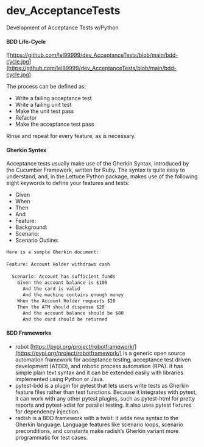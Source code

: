 # dev_AcceptanceTests
Development of Acceptance Tests w/Python

#### BDD Life-Cycle

![https://github.com/lel99999/dev_AcceptanceTests/blob/main/bdd-cycle.jpg](https://github.com/lel99999/dev_AcceptanceTests/blob/main/bdd-cycle.jpg)

The process can be defined as:
- Write a failing acceptance test
- Write a failing unit test
- Make the unit test pass
- Refactor
- Make the acceptance test pass

Rinse and repeat for every feature, as is necessary. <br/>

#### Gherkin Syntex
Acceptance tests usually make use of the Gherkin Syntax, introduced by the Cucumber Framework, written for Ruby. The syntax is quite easy to understand, and, in the Lettuce Python package, makes use of the following eight keywords to define your features and tests: <br/>

- Given
- When
- Then
- And
- Feature:
- Background:
- Scenario:
- Scenario Outline:

```
Here is a sample Gherkin document:

Feature: Account Holder withdraws cash
 
  Scenario: Account has sufficient funds
    Given the account balance is $100
      And the card is valid
      And the machine contains enough money
    When the Account Holder requests $20
    Then the ATM should dispense $20
      And the account balance should be $80
      And the card should be returned
```

#### BDD Frameworks
- robot [https://pypi.org/project/robotframework/](https://pypi.org/project/robotframework/)  is a generic open source automation framework for acceptance testing, acceptance test driven development (ATDD), and robotic process automation (RPA). It has simple plain text syntax and it can be extended easily with libraries implemented using Python or Java.
- pytest-bdd is a plugin for pytest that lets users write tests as Gherkin feature files rather than test functions. Because it integrates with pytest, it can work with any other pytest plugins, such as pytest-html for pretty reports and pytest-xdist for parallel testing. It also uses pytest fixtures for dependency injection.
- radish is a BDD framework with a twist: it adds new syntax to the Gherkin language. Language features like scenario loops, scenario preconditions, and constants make radish‘s Gherkin variant more programmatic for test cases.
